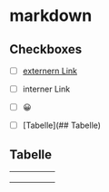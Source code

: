 # markdown

## Checkboxes

- [ ] [externern Link](https://docs.github.com/de)
- [ ] interner Link
- [ ] :grinning:
- [ ] [Tabelle](## Tabelle)


## Tabelle

|   |   |   |   |   |
|---|---|---|---|---|
|   |   |   |   |   |
|   |   |   |   |   |
|   |   |   |   |   |
